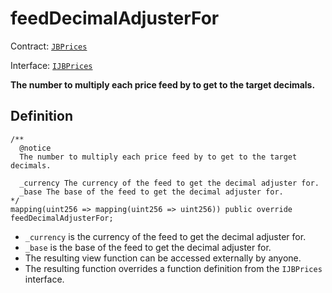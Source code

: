 # feedDecimalAdjusterFor

Contract: [`JBPrices`](../)

Interface: [`IJBPrices`](../../../interfaces/ijbprices.md)

**The number to multiply each price feed by to get to the target decimals.**

## Definition

```solidity
/** 
  @notice 
  The number to multiply each price feed by to get to the target decimals.

  _currency The currency of the feed to get the decimal adjuster for.
  _base The base of the feed to get the decimal adjuster for. 
*/
mapping(uint256 => mapping(uint256 => uint256)) public override feedDecimalAdjusterFor;
```

* `_currency` is the currency of the feed to get the decimal adjuster for.
* `_base` is the base of the feed to get the decimal adjuster for.
* The resulting view function can be accessed externally by anyone.
* The resulting function overrides a function definition from the `IJBPrices` interface.
